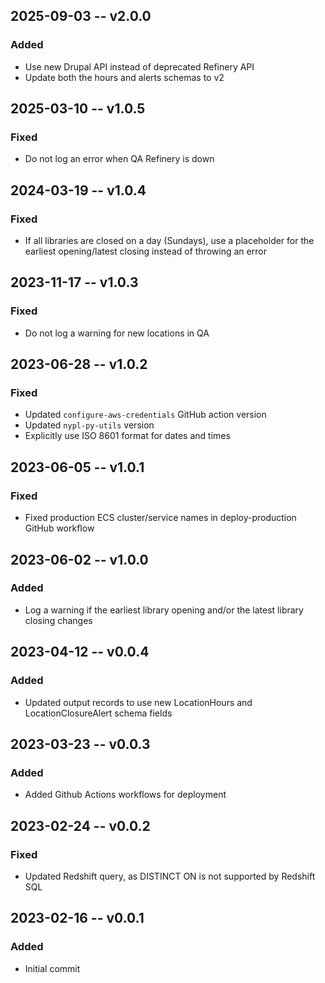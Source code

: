 ## 2025-09-03 -- v2.0.0
### Added
- Use new Drupal API instead of deprecated Refinery API
- Update both the hours and alerts schemas to v2

## 2025-03-10 -- v1.0.5
### Fixed
- Do not log an error when QA Refinery is down

## 2024-03-19 -- v1.0.4
### Fixed
- If all libraries are closed on a day (Sundays), use a placeholder for the earliest
opening/latest closing instead of throwing an error

## 2023-11-17 -- v1.0.3
### Fixed
- Do not log a warning for new locations in QA

## 2023-06-28 -- v1.0.2
### Fixed
- Updated `configure-aws-credentials` GitHub action version
- Updated `nypl-py-utils` version
- Explicitly use ISO 8601 format for dates and times

## 2023-06-05 -- v1.0.1
### Fixed
- Fixed production ECS cluster/service names in deploy-production GitHub workflow

## 2023-06-02 -- v1.0.0
### Added
- Log a warning if the earliest library opening and/or the latest library closing changes

## 2023-04-12 -- v0.0.4
### Added
- Updated output records to use new LocationHours and LocationClosureAlert schema fields

## 2023-03-23 -- v0.0.3
### Added
- Added Github Actions workflows for deployment

## 2023-02-24 -- v0.0.2
### Fixed
- Updated Redshift query, as DISTINCT ON is not supported by Redshift SQL

## 2023-02-16 -- v0.0.1
### Added
- Initial commit